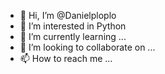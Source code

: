 - 👋 Hi, I’m @Danielploplo
- 👀 I’m interested in Python
- 🌱 I’m currently learning ...
- 💞️ I’m looking to collaborate on ...
- 📫 How to reach me ...

<!---
Danielploplo/Danielploplo is a ✨ special ✨ repository because its `README.md` (this file) appears on your GitHub profile.
You can click the Preview link to take a look at your changes.
--->
